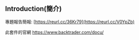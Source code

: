 ## Introduction(簡介)
專題報告簡報:
[https://reurl.cc/36Kr79](https://reurl.cc/V0YpZb)

此套件的官網
https://www.backtrader.com/docu/
